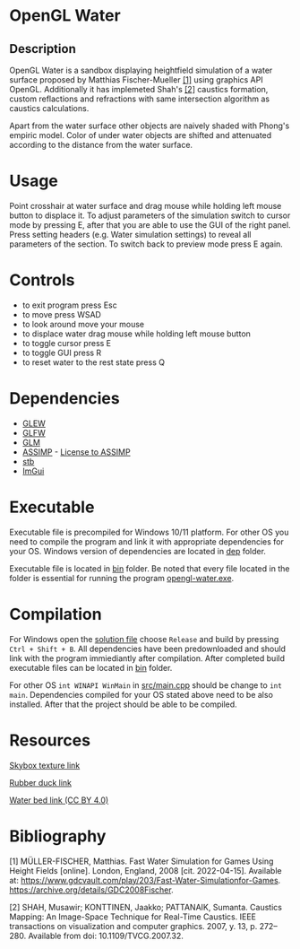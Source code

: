 # OpenGL Water

## Description

OpenGL Water is a sandbox displaying heightfield simulation of a water surface proposed by Matthias Fischer-Mueller [[1]](#1) using graphics API OpenGL. Additionally it has implemeted Shah's [[2]](#2) caustics formation, custom reflactions and refractions with same intersection algorithm as caustics calculations.

Apart from the water surface other objects are naively shaded with Phong's empiric model. Color of under water objects are shifted and attenuated according to the distance from the water surface.

# Usage

Point crosshair at water surface and drag mouse while holding left mouse button to displace it. To adjust parameters of the simulation switch to cursor mode by pressing E, after that you are able to use the GUI of the right panel. Press setting headers (e.g. Water simulation settings) to reveal all parameters of the section. To switch back to preview mode press E again.

# Controls
* to exit program press Esc
* to move press WSAD
* to look around move your mouse
* to displace water drag mouse while holding left mouse button
* to toggle cursor press E
* to toggle GUI press R
* to reset water to the rest state press Q

# Dependencies
* [GLEW](http://glew.sourceforge.net/)
* [GLFW](https://www.glfw.org/)
* [GLM](https://github.com/g-truc/glm)
* [ASSIMP](https://github.com/assimp/assimp) - [License to ASSIMP](dep/assimp/LICENSE) 
* [stb](https://github.com/nothings/stb)
* [ImGui](https://github.com/ocornut/imgui)

# Executable

Executable file is precompiled for Windows 10/11 platform. For other OS you need to compile the program and link it with appropriate dependencies for your OS. Windows version of dependencies are located in [dep](dep) folder.

Executable file is located in [bin](bin) folder. Be noted that every file located in the folder is essential for running the program [opengl-water.exe](bin/opengl-water.exe).

# Compilation

For Windows open the [solution file](opengl-water.sln) choose `Release` and build by pressing `Ctrl + Shift + B`. All dependencies have been predownloaded and should link with the program  immiediantly after compilation. After completed build executable files can be located in [bin](bin) folder. 

For other OS `int WINAPI WinMain` in [src/main.cpp](src/main.cpp) should be change to `int main`. Dependencies compiled for your OS stated above need to be also installed. After that the project should be able to be compiled.  

# Resources 

[Skybox texture link](https://learnopengl.com/Advanced-OpenGL/Cubemaps)

[Rubber duck link](https://www.cgtrader.com/free-3d-models/sports/toy/rubber-duck-b31f3585-0347-4532-bd92-7ddea6107d0d)

[Water bed link (CC BY 4.0)](https://sketchfab.com/3d-models/sandground-terrain-2019-437fc27dd7ff4a36ae0cf56ffbd1dc5c)

# Bibliography

<a name="1">[1]</a> MÜLLER-FISCHER, Matthias. Fast Water Simulation for Games Using
Height Fields [online]. London, England, 2008 [cit. 2022-04-15]. Available
at: https://www.gdcvault.com/play/203/Fast-Water-Simulationfor-Games. https://archive.org/details/GDC2008Fischer.

<a name="2">[2]</a> SHAH, Musawir; KONTTINEN, Jaakko; PATTANAIK, Sumanta. Caustics Mapping: An Image-Space Technique for Real-Time Caustics. IEEE
transactions on visualization and computer graphics. 2007, y. 13, p. 272–280. Available from doi: 10.1109/TVCG.2007.32.
